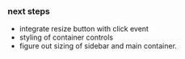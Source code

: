 ### next steps

- integrate resize button with click event
- styling of container controls
- figure out sizing of sidebar and main container.
